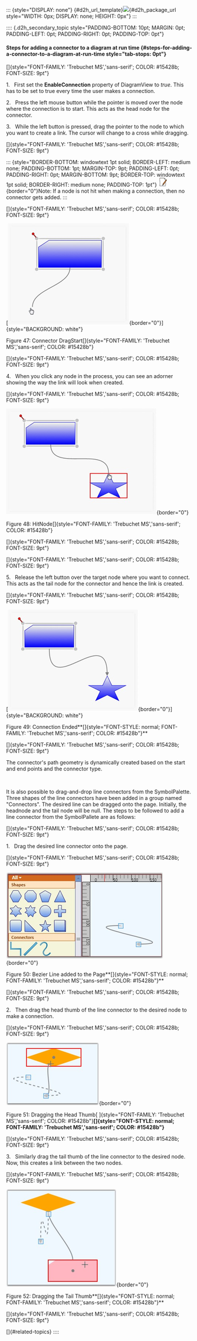 ::: {style="DISPLAY: none"}
[](ms-xhelp:///?Id=d2h_url_template){#d2h_url_template}![](!package_url!){#d2h_package_url style="WIDTH: 0px; DISPLAY: none; HEIGHT: 0px"}
:::

:::: {.d2h_secondary_topic style="PADDING-BOTTOM: 10pt; MARGIN: 0pt; PADDING-LEFT: 0pt; PADDING-RIGHT: 0pt; PADDING-TOP: 0pt"}
#### Steps for adding a connector to a diagram at run time {#steps-for-adding-a-connector-to-a-diagram-at-run-time style="tab-stops: 0pt"}

[]{style="FONT-FAMILY: 'Trebuchet MS','sans-serif'; COLOR: #15428b; FONT-SIZE: 9pt"} 

1.   First set the **EnableConnection** property of DiagramView to *true*. This has to be set to true every time the user makes a connection.

2.   Press the left mouse button while the pointer is moved over the node where the connection is to start. This acts as the head node for the connector.

3.   While the left button is pressed, drag the pointer to the node to which you want to create a link. The cursor will change to a cross while dragging.

[]{style="FONT-FAMILY: 'Trebuchet MS','sans-serif'; COLOR: #15428b; FONT-SIZE: 9pt"} 

::: {style="BORDER-BOTTOM: windowtext 1pt solid; BORDER-LEFT: medium none; PADDING-BOTTOM: 1pt; MARGIN-TOP: 9pt; PADDING-LEFT: 0pt; PADDING-RIGHT: 0pt; MARGIN-BOTTOM: 9pt; BORDER-TOP: windowtext 1pt solid; BORDER-RIGHT: medium none; PADDING-TOP: 1pt"}
![](ImagesExt/image62_5.jpg){border="0"}Note: If a node is not hit when making a connection, then no connector gets added.
:::

[]{style="FONT-FAMILY: 'Trebuchet MS','sans-serif'; COLOR: #15428b; FONT-SIZE: 9pt"} 

[![](ImagesExt/image62_54.jpg){border="0"}]{style="BACKGROUND: white"}

Figure 47: Connector DragStart[]{style="FONT-FAMILY: 'Trebuchet MS','sans-serif'; COLOR: #15428b"}

[]{style="FONT-FAMILY: 'Trebuchet MS','sans-serif'; COLOR: #15428b; FONT-SIZE: 9pt"} 

4.   When you click any node in the process, you can see an adorner showing the way the link will look when created.

[]{style="FONT-FAMILY: 'Trebuchet MS','sans-serif'; COLOR: #15428b; FONT-SIZE: 9pt"} 

![](ImagesExt/image62_55.jpg){border="0"}

Figure 48: HitNode[]{style="FONT-FAMILY: 'Trebuchet MS','sans-serif'; COLOR: #15428b"}

[]{style="FONT-FAMILY: 'Trebuchet MS','sans-serif'; COLOR: #15428b; FONT-SIZE: 9pt"} 

[]{style="FONT-FAMILY: 'Trebuchet MS','sans-serif'; COLOR: #15428b; FONT-SIZE: 9pt"} 

5.   Release the left button over the target node where you want to connect. This acts as the tail node for the connector and hence the link is created.

[]{style="FONT-FAMILY: 'Trebuchet MS','sans-serif'; COLOR: #15428b; FONT-SIZE: 9pt"} 

[![](ImagesExt/image62_56.jpg){border="0"}]{style="BACKGROUND: white"}

Figure 49: Connection Ended**[]{style="FONT-STYLE: normal; FONT-FAMILY: 'Trebuchet MS','sans-serif'; COLOR: #15428b"}**

[]{style="FONT-FAMILY: 'Trebuchet MS','sans-serif'; COLOR: #15428b; FONT-SIZE: 9pt"} 

The connector\'s path geometry is dynamically created based on the start and end points and the connector type.

 

It is also possible to drag-and-drop line connectors from the SymbolPalette. Three shapes of the line connectors have been added in a group named "Connectors". The desired line can be dragged onto the page. Initially, the headnode and the tail node will be null. The steps to be followed to add a line connector from the SymbolPallete are as follows:

[]{style="FONT-FAMILY: 'Trebuchet MS','sans-serif'; COLOR: #15428b; FONT-SIZE: 9pt"} 

1.   Drag the desired line connector onto the page.

[]{style="FONT-FAMILY: 'Trebuchet MS','sans-serif'; COLOR: #15428b; FONT-SIZE: 9pt"} 

![](ImagesExt/image62_57.jpg){border="0"}

Figure 50: Bezier Line added to the Page**[]{style="FONT-STYLE: normal; FONT-FAMILY: 'Trebuchet MS','sans-serif'; COLOR: #15428b"}**

[]{style="FONT-FAMILY: 'Trebuchet MS','sans-serif'; COLOR: #15428b; FONT-SIZE: 9pt"} 

2.   Then drag the head thumb of the line connector to the desired node to make a connection.

[]{style="FONT-FAMILY: 'Trebuchet MS','sans-serif'; COLOR: #15428b; FONT-SIZE: 9pt"} 

![](ImagesExt/image62_58.jpg){border="0"}

Figure 51: Dragging the Head Thumb[ ]{style="FONT-FAMILY: 'Trebuchet MS','sans-serif'; COLOR: #15428b"}**[]{style="FONT-STYLE: normal; FONT-FAMILY: 'Trebuchet MS','sans-serif'; COLOR: #15428b"}**

[]{style="FONT-FAMILY: 'Trebuchet MS','sans-serif'; COLOR: #15428b; FONT-SIZE: 9pt"} 

3.   Similarly drag the tail thumb of the line connector to the desired node. Now, this creates a link between the two nodes.

[]{style="FONT-FAMILY: 'Trebuchet MS','sans-serif'; COLOR: #15428b; FONT-SIZE: 9pt"} 

![](ImagesExt/image62_59.jpg){border="0"}

Figure 52: Dragging the Tail Thumb**[]{style="FONT-STYLE: normal; FONT-FAMILY: 'Trebuchet MS','sans-serif'; COLOR: #15428b"}**

[]{style="FONT-FAMILY: 'Trebuchet MS','sans-serif'; COLOR: #15428b; FONT-SIZE: 9pt"} 

[]{#related-topics}
::::

